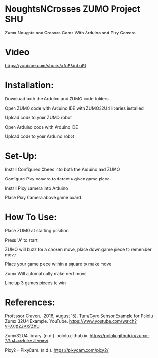 # NoughtsNCrosses ZUMO Project SHU
Zumo Noughts and Crosses Game With Arduino and Pixy Camera

# Video
https://youtube.com/shorts/xfnPBtnLqRI

# Installation:
Download both the Arduino and ZUMO code folders

Open ZUMO code with Arduino IDE with ZUMO32U4 libaries installed

Upload code to your ZUMO robot

Open Arduino code with Arduino IDE

Upload code to your Arduino robot

# Set-Up:
Install Configured Xbees into both the Arduino and ZUMO

Configure Pixy camera to detect a given game piece.

Install Pixy camera into Arduino

Place Pixy Camera above game board

# How To Use:
Place ZUMO at starting position

Press 'A' to start

ZUMO will buzz for a chosen move, place down game piece to remember move

Place your game piece within a square to make move

Zumo Will automatically make next move

Line up 3 games pieces to win

# References:

Professor Craven. (2016, August 15). Turn/Gyro Sensor Example for Pololu Zumo 32U4 Example. YouTube. https://www.youtube.com/watch?v=XOp22Xx7ZnU

Zumo32U4 library. (n.d.). pololu.github.io. https://pololu.github.io/zumo-32u4-arduino-library/

Pixy2 – PixyCam. (n.d.). https://pixycam.com/pixy2/
